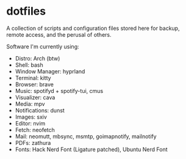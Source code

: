 # dotfiles

A collection of scripts and configuration files stored here for backup, remote access, and the perusal of others.

Software I'm currently using:

* Distro: Arch (btw)
* Shell: bash
* Window Manager: hyprland
* Terminal: kitty
* Browser: brave
* Music: spotifyd + spotify-tui, cmus
* Visualizer: cava
* Media: mpv
* Notifications: dunst
* Images: sxiv
* Editor: nvim
* Fetch: neofetch
* Mail: neomutt, mbsync, msmtp, goimapnotify, mailnotify
* PDFs: zathura
* Fonts: Hack Nerd Font (Ligature patched), Ubuntu Nerd Font
